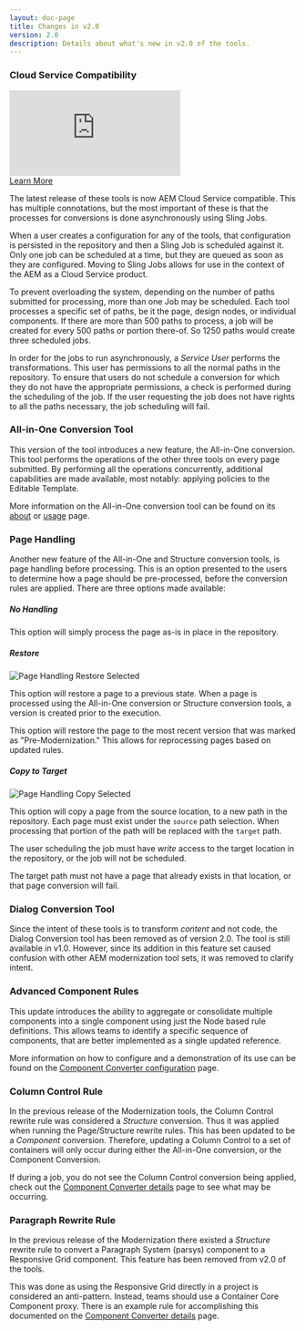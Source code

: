 ```yaml
---
layout: doc-page
title: Changes in v2.0
version: 2.0
description: Details about what's new in v2.0 of the tools.
---
```


### Cloud Service Compatibility

<div class="video right">
  <span class="image object">
    <iframe src="https://video.tv.adobe.com/v/338822/?quality=12&learn=on" frameborder="0" webkitallowfullscreen mozallowfullscreen allowfullscreen scrolling="no"></iframe>
  </span>
  <div class="content">
    <a href="https://video.tv.adobe.com/v/338822/?quality=12&learn=on" target="_blank" class="button primary small fit" title="Watch the Video">Learn More</a>
  </div>
</div>

The latest release of these tools is now AEM Cloud Service compatible. This has multiple connotations, but the most important of these is that the processes for conversions is done asynchronously using Sling Jobs.

When a user creates a configuration for any of the tools, that configuration is persisted in the repository and then a Sling Job is scheduled against it. Only one job can be scheduled at a time, but they are queued as soon as they are configured. Moving to Sling Jobs allows for use in the context of the AEM as a Cloud Service product.

To prevent overloading the system, depending on the number of paths submitted for processing, more than one Job may be scheduled. Each tool processes a specific set of paths, be it the page, design nodes, or individual components. If there are more than 500 paths to process, a job will be created for every 500 paths or portion there-of. So 1250 paths would create three scheduled jobs.

In order for the jobs to run asynchronously, a *Service User* performs the transformations. This user has permissions to all the normal paths in the repository. To ensure that users do not schedule a conversion for which they do not have the appropriate permissions, a check is performed during the scheduling of the job. If the user requesting the job does not have rights to all the paths necessary, the job scheduling will fail.


### All-in-One Conversion Tool

This version of the tool introduces a new feature, the All-in-One conversion. This tool performs the operations of the other three tools on every page submitted. By performing all the operations concurrently, additional capabilities are made available, most notably: applying policies to the Editable Template.

More information on the All-in-One conversion tool can be found on its [about](/aem-modernize-tools/pages/all-in-one/about.html) or [usage](/aem-modernize-tools/pages/all-in-one/usage.html) page.


### Page Handling

Another new feature of the All-in-One and Structure conversion tools, is page handling before processing. This is an option presented to the users to determine how a page should be pre-processed, before the conversion rules are applied. There are three options made available:

##### No Handling

This option will simply process the page as-is in place in the repository.

##### Restore

<p class="image right small">
    <img src="/aem-modernize-tools/pages/structure/images/page-handling-restore.png" alt="Page Handling Restore Selected"/>
</p>

<div class="padded">
This option will restore a page to a previous state. When a page is processed using the All-in-One conversion or Structure conversion tools, a version is created prior to the execution.

This option will restore the page to the most recent version that was marked as "Pre-Modernization." This allows for reprocessing pages based on updated rules.
</div>

##### Copy to Target

<p class="image right small">
    <img src="/aem-modernize-tools/pages/structure/images/page-handling-copy.png" alt="Page Handling Copy Selected"/>
</p>

This option will copy a page from the source location, to a new path in the repository. Each page must exist under the `source` path selection. When processing that portion of the path will be replaced with the `target` path.

The user scheduling the job must have *write* access to the target location in the repository, or the job will not be scheduled.

The target path must not have a page that already exists in that location, or that page conversion will fail.


### Dialog Conversion Tool

Since the intent of these tools is to transform _content_ and not code, the Dialog Conversion tool has been removed as of version 2.0. The tool is still available in v1.0. However, since its addition in this feature set caused confusion with other AEM modernization tool sets, it was removed to clarify intent.

### Advanced Component Rules

This update introduces the ability to aggregate or consolidate multiple components into a single component using just the Node based rule definitions. This allows teams to identify a specific sequence of components, that are better implemented as a single updated reference.

More information on how to configure and a demonstration of its use can be found on the [Component Converter configuration](/aem-modernize-tools/pages/component/config.html) page.

### Column Control Rule

In the previous release of the Modernization tools, the Column Control rewrite rule was considered a _Structure_ conversion. Thus it was applied when running the Page/Structure rewrite rules. This has been updated to be a _Component_ conversion. Therefore, updating a Column Control to a set of containers will only occur during either the All-in-One conversion, or the Component Conversion.

If during a job, you do not see the Column Control conversion being applied, check out the [Component Converter details](/aem-modernize-tools/pages/component/details.html) page to see what may be occurring.

### Paragraph Rewrite Rule

In the previous release of the Modernization there existed a _Structure_ rewrite rule to convert a Paragraph System (parsys) component to a Responsive Grid component. This feature has been removed from v2.0 of the tools.

This was done as using the Responsive Grid directly in a project is considered an anti-pattern. Instead, teams should use a Container Core Component proxy. There is an example rule for accomplishing this documented on the [Component Converter details](/aem-modernize-tools/pages/component/details.html) page.
